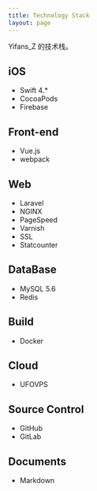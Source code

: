 ```yaml
---
title: Technology Stack
layout: page
---
```


Yifans_Z 的技术栈。

## iOS

- Swift 4.*
- CocoaPods
- Firebase

## Front-end

- Vue.js
- webpack

## Web

- Laravel
- NGINX
- PageSpeed
- Varnish
- SSL
- Statcounter

## DataBase

- MySQL 5.6
- Redis

## Build

- Docker

## Cloud

- UFOVPS

## Source Control

- GitHub
- GitLab

## Documents

- Markdown

